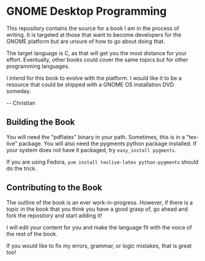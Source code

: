 GNOME Desktop Programming
=========================

This repository contains the source for a book I am in the process of writing.
It is targeted at those that want to become developers for the GNOME platform
but are unsure of how to go about doing that.

The target language is C, as that will get you the most distance for your
effort. Eventually, other books could cover the same topics but for other
programming languages.

I intend for this book to evolve with the platform. I would like it to be a
resource that could be shipped with a GNOME OS installation DVD someday.

-- Christian

Building the Book
-----------------

You will need the "pdflatex" binary in your path. Sometimes, this is in a
"tex-live" package. You will also need the pygments python package installed.
If your system does not have it packaged, try `easy_install pygments`.

If you are using Fedora, `yum install texlive-latex python-pygments` should
do the trick.

Contributing to the Book
------------------------

The outline of the book is an ever work-in-progress. However, if there is a
topic in the book that you think you have a good grasp of, go ahead and fork
the repository and start adding it!

I will edit your content for you and make the language fit with the voice of
the rest of the book.

If you would like to fix my errors, grammar, or logic mistakes, that is great
too!
